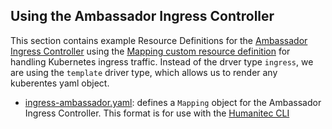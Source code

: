 ## Using the Ambassador Ingress Controller

This section contains example Resource Definitions for the [Ambassador Ingress Controller](https://www.getambassador.io/docs/emissary/latest/topics/running/ingress-controller) using the [Mapping custom resource definition](https://www.getambassador.io/docs/edge-stack/latest/topics/using/intro-mappings) for handling Kubernetes ingress traffic.
Instead of the drver type `ingress`, we are using the `template` driver type, which allows us to render any kuberentes yaml object. 

* [ingress-ambassador.yaml](ingress-ambassador.yaml): defines a `Mapping` object for the Ambassador Ingress Controller. This format is for use with the [Humanitec CLI](https://developer.humanitec.com/platform-orchestrator/cli/)